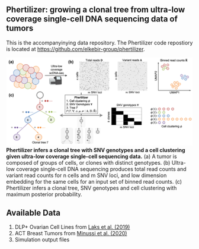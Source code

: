 ## Phertilizer: growing a clonal tree from ultra-low coverage single-cell DNA sequencing data of tumors
This is the accompanyinying data repository. The Phertilizer code repostiory is located at https://github.com/elkebir-group/phertilizer.


![Overview of Phertilizer](overview.png)
**Phertilizer infers a clonal tree with SNV genotypes and a cell clustering given ultra-low coverage single-cell sequencing data.**
(a) A tumor is composed of groups of cells, or clones with distinct genotypes.
(b) Ultra-low coverage single-cell DNA sequencing produces total read counts and variant read counts for n cells and m SNV loci, and low dimension embedding for the same cells for an input set of binned read counts.
(c) Phertilizer infers a clonal tree, SNV genotypes and cell clustering with maximum posterior probability.


## Available Data
1. DLP+ Ovarian Cell Lines from [Laks et al. (2019)](https://doi.org/10.1016/j.cell.2019.10.026)
2. ACT Breast Tumors from [Minussi et al. (2020)](https://doi.org/10.1038/s41586-021-03357-x)
3. Simulation output files
